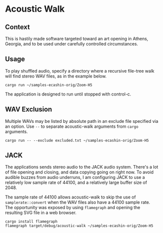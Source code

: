 # Acoustic Walk

## Context

This is hastily made software
targeted toward an art opening in Athens, Georgia,
and to be used under carefully controlled circumstances.

## Usage

To play shuffled audio, specify a directory
where a recursive file-tree walk will find stereo WAV files,
as in the example below.

    cargo run ~/samples-ecashin-orig/Zoom-H5

The application is designed to run until stopped
with control-c.

## WAV Exclusion

Multiple WAVs may be listed by absolute path
in an exclude file specified via an option.
Use `--` to separate acoustic-walk arguments
from `cargo` arguments.

    cargo run -- --exclude excluded.txt ~/samples-ecashin-orig/Zoom-H5

## JACK

The applications sends stereo audio
to the JACK audio system.
There's a lot of file opening and closing,
and data copying going on right now.
To avoid audible buzzes from audio underruns,
I am configuring JACK
to use a relatively low sample rate of 44100,
and a relatively large buffer size of 2048.

The sample rate of 44100 allows acoustic-walk
to skip the use of `samplerate::convert`
when the WAV files also have a 44100 sample rate.
The opportunity was exposed by using `flamegraph`
and opening the resulting SVG file in a web browser.

    cargo install flamegraph
    flamegraph target/debug/acoustic-walk ~/samples-ecashin-orig/Zoom-H5
